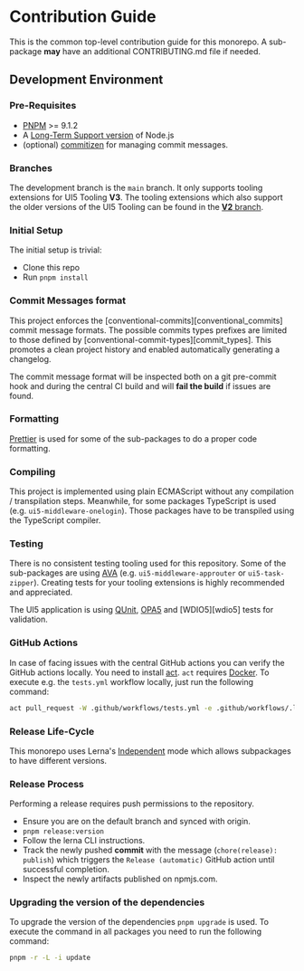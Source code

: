 # Contribution Guide

This is the common top-level contribution guide for this monorepo.
A sub-package **may** have an additional CONTRIBUTING.md file if needed.

## Development Environment

### Pre-Requisites

- [PNPM](https://pnpm.io/installation) >= 9.1.2
- A [Long-Term Support version](https://nodejs.org/en/about/releases/) of Node.js
- (optional) [commitizen](https://github.com/commitizen/cz-cli#installing-the-command-line-tool) for managing commit messages.

### Branches

The development branch is the `main` branch. It only supports tooling extensions for UI5 Tooling **V3**. The tooling extensions which also support the older versions of the UI5 Tooling can be found in the [**V2** branch](https://github.com/ui5-community/ui5-ecosystem-showcase/tree/v2).

### Initial Setup

The initial setup is trivial:

- Clone this repo
- Run `pnpm install`

### Commit Messages format

This project enforces the [conventional-commits][conventional_commits] commit message formats.
The possible commits types prefixes are limited to those defined by [conventional-commit-types][commit_types].
This promotes a clean project history and enabled automatically generating a changelog.

The commit message format will be inspected both on a git pre-commit hook
and during the central CI build and will **fail the build** if issues are found.

### Formatting

[Prettier](https://prettier.io/) is used for some of the sub-packages to do a proper code formatting.

### Compiling

This project is implemented using plain ECMAScript without any compilation / transpilation steps. Meanwhile, for some packages TypeScript is used (e.g. `ui5-middleware-onelogin`). Those packages have to be transpiled using the TypeScript compiler.

### Testing

There is no consistent testing tooling used for this repository. Some of the sub-packages are using [AVA][ava] (e.g. `ui5-middleware-approuter` or `ui5-task-zipper`). Creating tests for your tooling extensions is highly recommended and appreciated.

The UI5 application is using [QUnit][qunit], [OPA5][opa5] and [WDIO5][wdio5] tests for validation.

[ava]: https://github.com/avajs/ava
[qunit]: https://openui5.hana.ondemand.com/topic/09d145cd86ee4f8e9d08715f1b364c51
[opa5]: https://openui5.hana.ondemand.com/topic/22f175e7084247bc896c15280af9d1dc
[wdi5]: https://github.com/js-soft/wdi5#readme

### GitHub Actions

In case of facing issues with the central GitHub actions you can verify the GitHub actions locally. You need to install [act](https://github.com/nektos/act). `act` requires [Docker](https://www.docker.com/). To execute e.g. the `tests.yml` workflow locally, just run the following command:

```sh
act pull_request -W .github/workflows/tests.yml -e .github/workflows/.local-env.json
```

### Release Life-Cycle

This monorepo uses Lerna's [Independent][lerna-mode] mode which allows subpackages to have different versions.

[lerna-mode]: https://github.com/lerna/lerna#independent-mode

### Release Process

Performing a release requires push permissions to the repository.

- Ensure you are on the default branch and synced with origin.
- `pnpm release:version`
- Follow the lerna CLI instructions.
- Track the newly pushed **commit** with the message (`chore(release): publish`) which triggers the `Release (automatic)` GitHub action until successful completion.
- Inspect the newly artifacts published on npmjs.com.

### Upgrading the version of the dependencies

To upgrade the version of the dependencies `pnpm upgrade` is used. To execute the command in all packages you need to run the following command:

```bash
pnpm -r -L -i update
```
